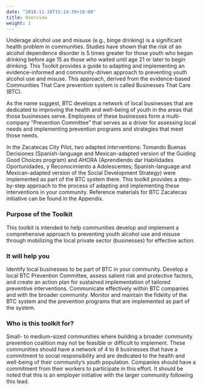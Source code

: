 ```yaml
---
date: "2018-11-28T15:14:39+10:00"
title: Overview
weight: 1
---
```



Underage alcohol use and misuse (e.g., binge drinking)  is a significant health problem in communities. Studies have shown that the risk of an alcohol dependence disorder is 5 times greater for those youth who began drinking before age 15  as those who waited until age 21 or later to begin drinking. This Toolkit provides a guide to adapting and implementing an evidence-informed and community-driven approach to preventing youth alcohol use and misuse. This approach, derived from the evidence-based Communities That Care prevention system is called Businesses That Care (BTC). 

As the name suggest, BTC develops a network of local businesses that are dedicated to improving the health and well-being of youth in the areas that those businesses serve. Employees of these businesses form a multi-company “Prevention Committee” that serves as a driver for assessing local needs and implementing prevention programs and strategies that meet those needs.

In the Zacatecas City Pilot, two adapted interventions: Tomando Buenas Decisiones (Spanish-language and Mexican-adapted version of the Guiding Good Choices program) and AHORA (Aprendiendo dar Habilidades Oportunidades, y Reconocimiento a Adolescentes; Spanish-language and Mexican-adapted version of the Social Development Strategy) were implemented as part of the BTC system there.   This toolkit provides a step-by-step approach to the process of adapting and implementing these interventions in your community. Reference materials for BTC Zacatecas initiative can be found in the Appendix.

### Purpose of the Toolkit

This toolkit is intended to help communities develop and implement a comprehensive approach to preventing youth alcohol use and misuse through mobilizing the local private sector (businesses) for effective action.

### It will help you 

Identify local businesses to be part of BTC in your community.
Develop a local BTC Prevention Committee, assess salient risk and protective factors, and create an action plan for sustained implementation of tailored preventive interventions.
Communicate effectively within BTC companies and with the broader community. 
Monitor and maintain the fidelity of the BTC system and the prevention programs that are implemented as part of the system.

### Who is this toolkit for?

Small- to medium-sized communities where building a broader community prevention coalition may not be feasible or difficult to implement. These communities should have a network of 4 to 8 businesses that have a commitment to social responsibility and are dedicated to the health and well-being of their community’s youth population. Companies should have a commitment from their workers to participate in this effort. It should be noted that this is an employer initiative with the larger community following this lead.


